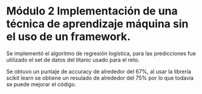 # Módulo 2 Implementación de una técnica de aprendizaje máquina sin el uso de un framework.

Se implementó el algoritmo de regresión logística, para las predicciones fue utilizado el set de datos del titanic usado para el reto. 

Se obtuvo un puntaje de accuracy de alrededor del 67%, al usar la librería scikit learn se obtiene un resulado de alrededor del 75% por lo que todavía se puede mejorar el código.
